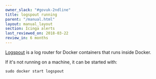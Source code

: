```yaml
---
owner_slack: "#govuk-2ndline"
title: logspout running
parent: "/manual.html"
layout: manual_layout
section: Icinga alerts
last_reviewed_on: 2018-03-22
review_in: 6 months
---
```


[Logspout](https://github.com/gliderlabs/logspout) is a log router for Docker containers that runs inside Docker.

If it's not running on a machine, it can be started with:

    sudo docker start logspout
